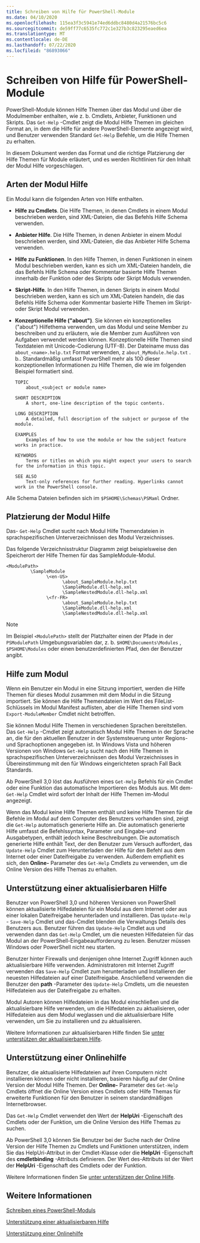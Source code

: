 ```yaml
---
title: Schreiben von Hilfe für PowerShell-Module
ms.date: 04/10/2020
ms.openlocfilehash: 115ea3f3c5941e74ed6ddbc8480d4a21576bc5c6
ms.sourcegitcommit: de59ff77c6535fc772c1e327b3c823295eaed6ea
ms.translationtype: MT
ms.contentlocale: de-DE
ms.lasthandoff: 07/22/2020
ms.locfileid: "86893066"
---
```

# <a name="writing-help-for-powershell-modules"></a>Schreiben von Hilfe für PowerShell-Module

PowerShell-Module können Hilfe Themen über das Modul und über die Modulmember enthalten, wie z. b. Cmdlets, Anbieter, Funktionen und Skripts. Das `Get-Help` -Cmdlet zeigt die Modul Hilfe Themen im gleichen Format an, in dem die Hilfe für andere PowerShell-Elemente angezeigt wird, und Benutzer verwenden Standard `Get-Help` Befehle, um die Hilfe Themen zu erhalten.

In diesem Dokument werden das Format und die richtige Platzierung der Hilfe Themen für Module erläutert, und es werden Richtlinien für den Inhalt der Modul Hilfe vorgeschlagen.

## <a name="types-of-module-help"></a>Arten der Modul Hilfe

Ein Modul kann die folgenden Arten von Hilfe enthalten.

- **Hilfe zu Cmdlets**. Die Hilfe Themen, in denen Cmdlets in einem Modul beschrieben werden, sind XML-Dateien, die das Befehls Hilfe Schema verwenden.

- **Anbieter Hilfe**. Die Hilfe Themen, in denen Anbieter in einem Modul beschrieben werden, sind XML-Dateien, die das Anbieter Hilfe Schema verwenden.

- **Hilfe zu Funktionen**. In den Hilfe Themen, in denen Funktionen in einem Modul beschrieben werden, kann es sich um XML-Dateien handeln, die das Befehls Hilfe Schema oder Kommentar basierte Hilfe Themen innerhalb der Funktion oder des Skripts oder Skript Moduls verwenden.

- **Skript-Hilfe**. In den Hilfe Themen, in denen Skripts in einem Modul beschrieben werden, kann es sich um XML-Dateien handeln, die das Befehls Hilfe Schema oder Kommentar basierte Hilfe Themen im Skript-oder Skript Modul verwenden.

- **Konzeptionelle Hilfe ("about")**. Sie können ein konzeptionelles ("about") Hilfethema verwenden, um das Modul und seine Member zu beschreiben und zu erläutern, wie die Member zum Ausführen von Aufgaben verwendet werden können.
  Konzeptionelle Hilfe Themen sind Textdateien mit Unicode-Codierung (UTF-8). Der Dateiname muss das `about_<name>.help.txt` Format verwenden, z `about_MyModule.help.txt` . b.. Standardmäßig umfasst PowerShell mehr als 100 dieser konzeptionellen Informationen zu Hilfe Themen, die wie im folgenden Beispiel formatiert sind.

  ```Output
  TOPIC
      about_<subject or module name>

  SHORT DESCRIPTION
      A short, one-line description of the topic contents.

  LONG DESCRIPTION
      A detailed, full description of the subject or purpose of the module.

  EXAMPLES
      Examples of how to use the module or how the subject feature works in practice.

  KEYWORDS
      Terms or titles on which you might expect your users to search for the information in this topic.

  SEE ALSO
      Text-only references for further reading. Hyperlinks cannot work in the PowerShell console.

  ```

Alle Schema Dateien befinden sich im `$PSHOME\Schemas\PSMaml` Ordner.

## <a name="placement-of-module-help"></a>Platzierung der Modul Hilfe

Das- `Get-Help` Cmdlet sucht nach Modul Hilfe Themendateien in sprachspezifischen Unterverzeichnissen des Modul Verzeichnisses.

Das folgende Verzeichnisstruktur Diagramm zeigt beispielsweise den Speicherort der Hilfe Themen für das SampleModule-Modul.

```
<ModulePath>
         \SampleModule
               \<en-US>
                     \about_SampleModule.help.txt
                     \SampleModule.dll-help.xml
                     \SampleNestedModule.dll-help.xml
               \<fr-FR>
                     \about_SampleModule.help.txt
                     \SampleModule.dll-help.xml
                     \SampleNestedModule.dll-help.xml

```

> [!NOTE]
> Im Beispiel `<ModulePath>` stellt der Platzhalter einen der Pfade in der `PSModulePath` Umgebungsvariablen dar, z. b. `$HOME\Documents\Modules` , `$PSHOME\Modules` oder einen benutzerdefinierten Pfad, den der Benutzer angibt.

## <a name="getting-module-help"></a>Hilfe zum Modul

Wenn ein Benutzer ein Modul in eine Sitzung importiert, werden die Hilfe Themen für dieses Modul zusammen mit dem Modul in die Sitzung importiert. Sie können die Hilfe Themendateien im Wert des FileList-Schlüssels im Modul Manifest auflisten, aber die Hilfe Themen sind vom `Export-ModuleMember` Cmdlet nicht betroffen.

Sie können Modul Hilfe Themen in verschiedenen Sprachen bereitstellen. Das `Get-Help` -Cmdlet zeigt automatisch Modul Hilfe Themen in der Sprache an, die für den aktuellen Benutzer in der Systemsteuerung unter Regions-und Sprachoptionen angegeben ist. In Windows Vista und höheren Versionen von Windows `Get-Help` sucht nach den Hilfe Themen in sprachspezifischen Unterverzeichnissen des Modul Verzeichnisses in Übereinstimmung mit den für Windows eingerichteten sprach Fall Back Standards.

Ab PowerShell 3,0 löst das Ausführen eines `Get-Help` Befehls für ein Cmdlet oder eine Funktion das automatische Importieren des Moduls aus. Mit dem- `Get-Help` Cmdlet wird sofort der Inhalt der Hilfe Themen im-Modul angezeigt.

Wenn das Modul keine Hilfe Themen enthält und keine Hilfe Themen für die Befehle im Modul auf dem Computer des Benutzers vorhanden sind, zeigt die `Get-Help` automatisch generierte Hilfe an. Die automatisch generierte Hilfe umfasst die Befehlssyntax, Parameter und Eingabe-und Ausgabetypen, enthält jedoch keine Beschreibungen. Die automatisch generierte Hilfe enthält Text, der den Benutzer zum Versuch auffordert, das `Update-Help` Cmdlet zum Herunterladen der Hilfe für den Befehl aus dem Internet oder einer Dateifreigabe zu verwenden. Außerdem empfiehlt es sich, den **Online-** Parameter des `Get-Help` Cmdlets zu verwenden, um die Online Version des Hilfe Themas zu erhalten.

## <a name="supporting-updatable-help"></a>Unterstützung einer aktualisierbaren Hilfe

Benutzer von PowerShell 3,0 und höheren Versionen von PowerShell können aktualisierte Hilfedateien für ein Modul aus dem Internet oder aus einer lokalen Dateifreigabe herunterladen und installieren. Das `Update-Help` - `Save-Help` Cmdlet und das-Cmdlet blenden die Verwaltungs Details des Benutzers aus. Benutzer führen das `Update-Help` Cmdlet aus und verwenden dann das `Get-Help` Cmdlet, um die neuesten Hilfedateien für das Modul an der PowerShell-Eingabeaufforderung zu lesen.
Benutzer müssen Windows oder PowerShell nicht neu starten.

Benutzer hinter Firewalls und denjenigen ohne Internet Zugriff können auch aktualisierbare Hilfe verwenden.
Administratoren mit Internet Zugriff verwenden das `Save-Help` Cmdlet zum herunterladen und Installieren der neuesten Hilfedateien auf einer Dateifreigabe. Anschließend verwenden die Benutzer den **path** -Parameter des `Update-Help` Cmdlets, um die neuesten Hilfedateien aus der Dateifreigabe zu erhalten.

Modul Autoren können Hilfedateien in das Modul einschließen und die aktualisierbare Hilfe verwenden, um die Hilfedateien zu aktualisieren, oder Hilfedateien aus dem Modul weglassen und die aktualisierbare Hilfe verwenden, um Sie zu installieren und zu aktualisieren.

Weitere Informationen zur aktualisierbaren Hilfe finden Sie [unter unterstützen der aktualisierbaren Hilfe](./supporting-updatable-help.md).

## <a name="supporting-online-help"></a>Unterstützung einer Onlinehilfe

Benutzer, die aktualisierte Hilfedateien auf ihren Computern nicht installieren können oder nicht installieren, basieren häufig auf der Online Version der Modul Hilfe Themen. Der **Online-** Parameter des `Get-Help` Cmdlets öffnet die Online Version eines Cmdlets oder Hilfe Themas für erweiterte Funktionen für den Benutzer in seinem standardmäßigen Internetbrowser.

Das `Get-Help` Cmdlet verwendet den Wert der **HelpUri** -Eigenschaft des Cmdlets oder der Funktion, um die Online Version des Hilfe Themas zu suchen.

Ab PowerShell 3,0 können Sie Benutzer bei der Suche nach der Online Version der Hilfe Themen zu Cmdlets und Funktionen unterstützen, indem Sie das HelpUri-Attribut in der Cmdlet-Klasse oder die **HelpUri** -Eigenschaft des **cmdletbinding** -Attributs definieren. Der Wert des-Attributs ist der Wert der **HelpUri** -Eigenschaft des Cmdlets oder der Funktion.

Weitere Informationen finden Sie [unter unterstützen der Online Hilfe](./supporting-online-help.md).

## <a name="see-also"></a>Weitere Informationen

[Schreiben eines PowerShell-Moduls](../module/writing-a-windows-powershell-module.md)

[Unterstützung einer aktualisierbaren Hilfe](./supporting-updatable-help.md)

[Unterstützung einer Onlinehilfe](./supporting-online-help.md)
